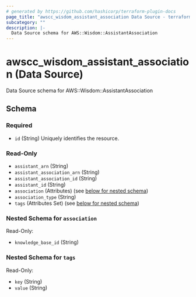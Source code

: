 ```yaml
---
# generated by https://github.com/hashicorp/terraform-plugin-docs
page_title: "awscc_wisdom_assistant_association Data Source - terraform-provider-awscc"
subcategory: ""
description: |-
  Data Source schema for AWS::Wisdom::AssistantAssociation
---
```


# awscc_wisdom_assistant_association (Data Source)

Data Source schema for AWS::Wisdom::AssistantAssociation



<!-- schema generated by tfplugindocs -->
## Schema

### Required

- `id` (String) Uniquely identifies the resource.

### Read-Only

- `assistant_arn` (String)
- `assistant_association_arn` (String)
- `assistant_association_id` (String)
- `assistant_id` (String)
- `association` (Attributes) (see [below for nested schema](#nestedatt--association))
- `association_type` (String)
- `tags` (Attributes Set) (see [below for nested schema](#nestedatt--tags))

<a id="nestedatt--association"></a>
### Nested Schema for `association`

Read-Only:

- `knowledge_base_id` (String)


<a id="nestedatt--tags"></a>
### Nested Schema for `tags`

Read-Only:

- `key` (String)
- `value` (String)


